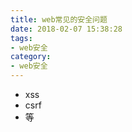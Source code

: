 ```yaml
---
title: web常见的安全问题
date: 2018-02-07 15:38:28
tags:
- web安全
category: 
- web安全
---
```


- xss
- csrf
- 等